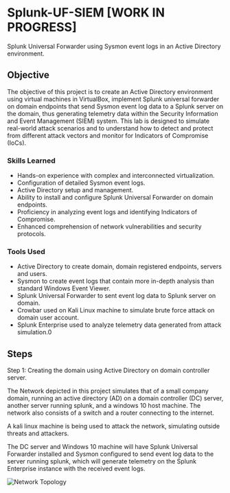 # Splunk-UF-SIEM [WORK IN PROGRESS]
Splunk Universal Forwarder using Sysmon event logs in an Active Directory environment.

## Objective

The objective of this project is to create an Active Directory environment using virtual machines in VirtualBox, 
implement Splunk universal forwarder on domain endpoints that send Sysmon event log data to a Splunk server on the domain, 
thus generating telemetry data within the Security Information and Event Management (SIEM) system. 
This lab is designed to simulate real-world attack scenarios and to understand how to detect and protect from different attack vectors and monitor for Indicators of Compromise (IoCs).

### Skills Learned

- Hands-on experience with complex and interconnected virtualization.
- Configuration of detailed Sysmon event logs.
- Active Directory setup and management.
- Ability to install and configure Splunk Universal Forwarder on domain endpoints.
- Proficiency in analyzing event logs and identifying Indicators of Compromise.
- Enhanced comprehension of network vulnerabilities and security protocols.

### Tools Used

- Active Directory to create domain, domain registered endpoints, servers and users.
- Sysmon to create event logs that contain more in-depth analysis than standard Windows Event Viewer.
- Splunk Universal Forwarder to sent event log data to Splunk server on domain.
- Crowbar used on Kali Linux machine to simulate brute force attack on domain user account.
- Splunk Enterprise used to analyze telemetry data generated from attack simulation.0


## Steps
Step 1:
Creating the domain using Active Directory on domain controller server.

The Network depicted in this project simulates that of a small company domain, running an active directory (AD) on a domain controller (DC) server, another server running splunk, and a windows 10 host machine. The network also consists of a switch and a router connecting to the internet.

A kali linux machine is being used to attack the network, simulating outside threats and attackers.

The DC server and Windows 10 machine will have Splunk Universal Forwarder installed and Sysmon configured to send event log data to the server running splunk, which will generate telemetry on the Splunk Enterprise instance with the received event logs.

![Network Topology](https://github.com/user-attachments/assets/701da123-ab56-43aa-afea-2254cd00d8f7)

